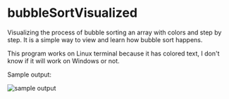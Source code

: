# bubbleSortVisualized
Visualizing the process of bubble sorting an array with colors and step by step. It is a simple way to view and learn how bubble sort happens.

This program works on Linux terminal because it has colored text, I don't know if it will work on Windows or not.

Sample output:

![sample output](https://github.com/GamalOthman/bubbleSortVisualized/blob/master/bubble.png)
